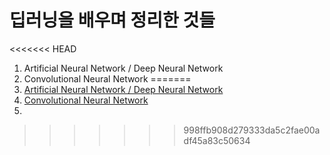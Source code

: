 딥러닝을 배우며 정리한 것들
============================

<<<<<<< HEAD
1. Artificial Neural Network / Deep Neural Network     
2. Convolutional Neural Network
=======
1. [Artificial Neural Network / Deep Neural Network](https://github.com/seoyounji/DeepLearning/tree/main/Artifical%20Neural%20Network)     
2. [Convolutional Neural Network](https://github.com/seoyounji/DeepLearning/tree/main/Convolutional%20Neural%20Network)     
3. 
>>>>>>> 998ffb908d279333da5c2fae00adf45a83c50634
